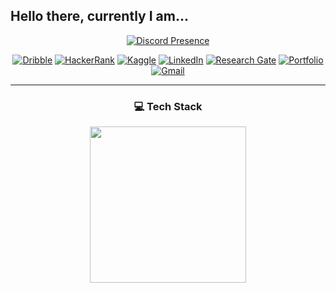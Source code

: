 ## Hello there, currently I am...

<div align="center">
    <a href="https://discordapp.com/users/1185264903670485073">
        <img src="https://lanyard.cnrad.dev/api/1185264903670485073?idleMessage=Probably%20brainstorming..." alt="Discord Presence")
    </a>
    <div>
        
[![Dribble](https://img.shields.io/badge/Dribbble-EA4C89?style=for-the-badge&logo=dribbble&logoColor=white)](https://dribbble.com/iABnormal) 
[![HackerRank](https://img.shields.io/badge/-Hackerrank-2EC866?style=for-the-badge&logo=HackerRank&logoColor=white)](https://www.hackerrank.com/profile/amanbarthwal0110) 
[![Kaggle](https://img.shields.io/badge/Kaggle-20BEFF?style=for-the-badge&logo=Kaggle&logoColor=white)](https://www.kaggle.com/amanbarthwal)
[![LinkedIn](https://img.shields.io/badge/LinkedIn-0077B5?style=for-the-badge&logo=linkedin&logoColor=white)](http://linkedin.com/in/aman-barthwal-iabn0rma1/) 
[![Research Gate](https://img.shields.io/badge/Research_Gate-00CCBB.svg?&style=for-the-badge&logo=ResearchGate&logoColor=white)](https://www.researchgate.net/profile/Aman-Barthwal)
[![Portfolio](https://img.shields.io/badge/Portfolio-255E63?style=for-the-badge&logo=About.me&logoColor=white)](http://i-abnormal.netlify.app)
[![Gmail](https://img.shields.io/badge/Gmail-D14836?style=for-the-badge&logo=gmail&logoColor=white)](mailto:amanbarthwal0110@gmail.com?subject=Subject%20Of%20Matter)
    </div>

</div> 

---

<div align=center>
    <h3><b>💻 Tech Stack</b></h3>
    <img src="https://github-readme-stats.vercel.app/api/top-langs/?username=iABn0rma1&langs_count=20&layout=compact&size_weight=0.1&count_weight=0.1&theme=radical" height="250px" //>
</div>

<div align="center>
    <img src="https://github-readme-streak-stats.herokuapp.com?user=iABn0rma1&theme=gruvbox-light&date_format=j%20M%5B%20Y%5D&background=000000&sideNums=7fff00&sideLabels=EBEBEB&dates=3672a5&hide_current_streak=true&hide_border=true" alt="GitHub Streak" width="500">
</div>

